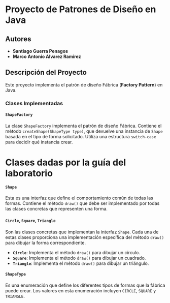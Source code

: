# Proyecto de Patrones de Diseño en Java

## Autores
- **Santiago Guerra Penagos**
- **Marco Antonio Alvarez Ramirez**

## Descripción del Proyecto
Este proyecto implementa el patrón de diseño Fábrica (**Factory Pattern**) en Java. 

### Clases Implementadas
#### `ShapeFactory`
La clase `ShapeFactory` implementa el patrón de diseño Fábrica. Contiene el método `createShape(ShapeType type)`, que devuelve una instancia de `Shape` basada en el tipo de forma solicitado. Utiliza una estructura `switch-case` para decidir qué instancia crear.

# Clases dadas por la guía del laboratorio
#### `Shape`
Esta es una interfaz que define el comportamiento común de todas las formas. Contiene el método `draw()` que debe ser implementado por todas las clases concretas que representen una forma.

#### `Circle`, `Square`, `Triangle`
Son las clases concretas que implementan la interfaz `Shape`. Cada una de estas clases proporciona una implementación específica del método `draw()` para dibujar la forma correspondiente.

- **`Circle`**: Implementa el método `draw()` para dibujar un círculo.
- **`Square`**: Implementa el método `draw()` para dibujar un cuadrado.
- **`Triangle`**: Implementa el método `draw()` para dibujar un triángulo.

#### `ShapeType`
Es una enumeración que define los diferentes tipos de formas que la fábrica puede crear. Los valores en esta enumeración incluyen `CIRCLE`, `SQUARE` y `TRIANGLE`.


